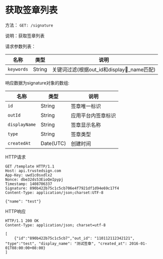 # 获取签章列表


方法： `GET: /signature`

说明：获取签章列表

请求参数列表：

| 名称        | 类型        | 说明  |
| ------------- |-------------| -----|
| `keywords` | String	 | 关键词过滤(根据out_id和display_name匹配)  |


响应数据为signature对象的数组:

| 名称        | 类型        | 说明  |
| ------------- |-------------| -----|
| `id` | String	 |   签章唯一标识    |
| `outId` | String	 |   应用平台内签章标识    |
| `displayName` | String	 |   签章显示名称    |
| `type` | String	 |   签章类型    |
| `createdAt` | Date(UTC)	 |   创建时间    |




HTTP请求
	
```
GET /template HTTP/1.1
Host: api.trustedsign.com
App-Key: uwd1c0sxdlx2
Nonce: dbe32ds53EioQeIpypj
Timestamp: 1408706337
Signature: 890b422b75c1c5cb706e4f7921df1d94e69c17f4
Content-Type: application/json;charset:UTF-8

{"name": "test"}
```

HTTP响应

```
HTTP/1.1 200 OK
Content-Type: application/json; charset=utf-8

[
	{"id":"890b422b75c1c5cb7","out_id": "110112112342121", "type":"test", "display_name": "测试签章", "created_at": 2016-01-01T08:00:00+08:00}
]
```

